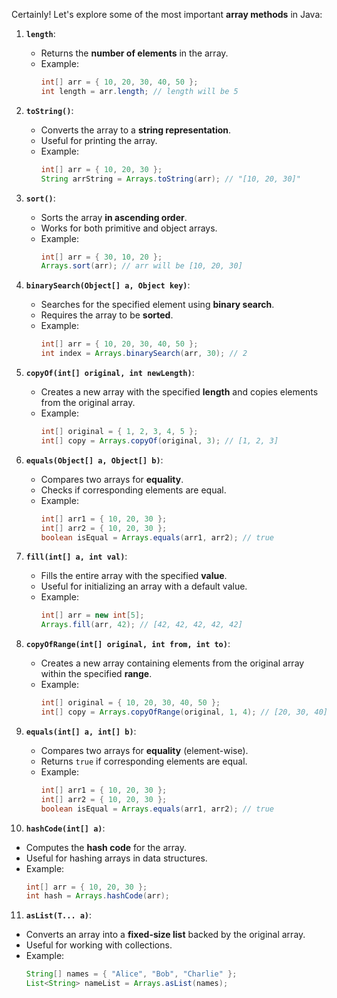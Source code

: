 Certainly! Let's explore some of the most important **array methods** in Java:

1. **`length`**:
    - Returns the **number of elements** in the array.
    - Example:
        ```java
        int[] arr = { 10, 20, 30, 40, 50 };
        int length = arr.length; // length will be 5
        ```

2. **`toString()`**:
    - Converts the array to a **string representation**.
    - Useful for printing the array.
    - Example:
        ```java
        int[] arr = { 10, 20, 30 };
        String arrString = Arrays.toString(arr); // "[10, 20, 30]"
        ```

3. **`sort()`**:
    - Sorts the array **in ascending order**.
    - Works for both primitive and object arrays.
    - Example:
        ```java
        int[] arr = { 30, 10, 20 };
        Arrays.sort(arr); // arr will be [10, 20, 30]
        ```

4. **`binarySearch(Object[] a, Object key)`**:
    - Searches for the specified element using **binary search**.
    - Requires the array to be **sorted**.
    - Example:
        ```java
        int[] arr = { 10, 20, 30, 40, 50 };
        int index = Arrays.binarySearch(arr, 30); // 2
        ```

5. **`copyOf(int[] original, int newLength)`**:
    - Creates a new array with the specified **length** and copies elements from the original array.
    - Example:
        ```java
        int[] original = { 1, 2, 3, 4, 5 };
        int[] copy = Arrays.copyOf(original, 3); // [1, 2, 3]
        ```

6. **`equals(Object[] a, Object[] b)`**:
    - Compares two arrays for **equality**.
    - Checks if corresponding elements are equal.
    - Example:
        ```java
        int[] arr1 = { 10, 20, 30 };
        int[] arr2 = { 10, 20, 30 };
        boolean isEqual = Arrays.equals(arr1, arr2); // true
        ```
      
7. **`fill(int[] a, int val)`**:
   - Fills the entire array with the specified **value**.
   - Useful for initializing an array with a default value.
   - Example:
       ```java
       int[] arr = new int[5];
       Arrays.fill(arr, 42); // [42, 42, 42, 42, 42]
       ```

8. **`copyOfRange(int[] original, int from, int to)`**:
   - Creates a new array containing elements from the original array within the specified **range**.
   - Example:
       ```java
       int[] original = { 10, 20, 30, 40, 50 };
       int[] copy = Arrays.copyOfRange(original, 1, 4); // [20, 30, 40]
       ```

9. **`equals(int[] a, int[] b)`**:
   - Compares two arrays for **equality** (element-wise).
   - Returns `true` if corresponding elements are equal.
   - Example:
       ```java
       int[] arr1 = { 10, 20, 30 };
       int[] arr2 = { 10, 20, 30 };
       boolean isEqual = Arrays.equals(arr1, arr2); // true
       ```

10. **`hashCode(int[] a)`**:
   - Computes the **hash code** for the array.
   - Useful for hashing arrays in data structures.
   - Example:
       ```java
       int[] arr = { 10, 20, 30 };
       int hash = Arrays.hashCode(arr);
       ```

11. **`asList(T... a)`**:
   - Converts an array into a **fixed-size list** backed by the original array.
   - Useful for working with collections.
   - Example:
       ```java
       String[] names = { "Alice", "Bob", "Charlie" };
       List<String> nameList = Arrays.asList(names);
       ```
